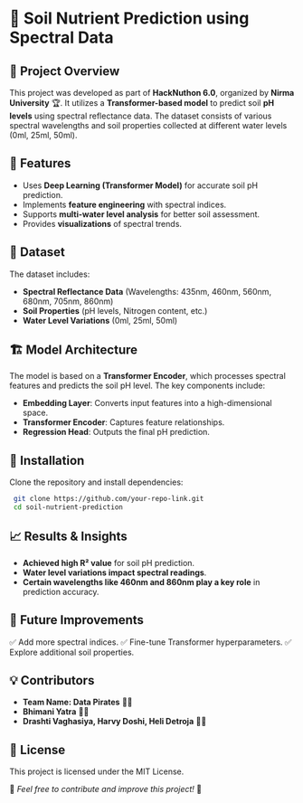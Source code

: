 # 🌱 Soil Nutrient Prediction using Spectral Data

## 📌 Project Overview
This project was developed as part of **HackNuthon 6.0**, organized by **Nirma University** 🏆. It utilizes a **Transformer-based model** to predict soil **pH levels** using spectral reflectance data. The dataset consists of various spectral wavelengths and soil properties collected at different water levels (0ml, 25ml, 50ml). 

## 🚀 Features
- Uses **Deep Learning (Transformer Model)** for accurate soil pH prediction.
- Implements **feature engineering** with spectral indices.
- Supports **multi-water level analysis** for better soil assessment.
- Provides **visualizations** of spectral trends.

## 📂 Dataset
The dataset includes:
- **Spectral Reflectance Data** (Wavelengths: 435nm, 460nm, 560nm, 680nm, 705nm, 860nm)
- **Soil Properties** (pH levels, Nitrogen content, etc.)
- **Water Level Variations** (0ml, 25ml, 50ml)

## 🏗 Model Architecture
The model is based on a **Transformer Encoder**, which processes spectral features and predicts the soil pH level. The key components include:
- **Embedding Layer**: Converts input features into a high-dimensional space.
- **Transformer Encoder**: Captures feature relationships.
- **Regression Head**: Outputs the final pH prediction.

## 🔧 Installation
Clone the repository and install dependencies:
```sh
 git clone https://github.com/your-repo-link.git
 cd soil-nutrient-prediction
```

## 📈 Results & Insights
- **Achieved high R² value** for soil pH prediction.
- **Water level variations impact spectral readings**.
- **Certain wavelengths like 460nm and 860nm play a key role** in prediction accuracy.

## 📌 Future Improvements
✅ Add more spectral indices.
✅ Fine-tune Transformer hyperparameters.
✅ Explore additional soil properties.

## 💡 Contributors

- **Team Name: Data Pirates** 🏴‍☠️
- **Bhimani Yatra** 👩‍💻
- **Drashti Vaghasiya, Harvy Doshi, Heli Detroja** 👨‍💻

## 📜 License
This project is licensed under the MIT License.

🌟 _Feel free to contribute and improve this project!_ 🚀
